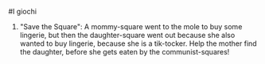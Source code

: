 #I giochi

1. "Save the Square": 
A mommy-square went to the mole to buy some lingerie, but then the daughter-square went out because she also wanted to buy lingerie, because she is a tik-tocker.
Help the mother find the daughter, before she gets eaten by the communist-squares!